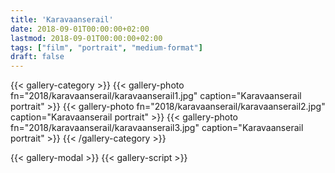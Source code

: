 ```yaml
---
title: 'Karavaanserail'
date: 2018-09-01T00:00:00+02:00
lastmod: 2018-09-01T00:00:00+02:00
tags: ["film", "portrait", "medium-format"]
draft: false
---
```

{{< gallery-category >}}
    {{< gallery-photo fn="2018/karavaanserail/karavaanserail1.jpg" caption="Karavaanserail portrait" >}}
    {{< gallery-photo fn="2018/karavaanserail/karavaanserail2.jpg" caption="Karavaanserail portrait" >}}
    {{< gallery-photo fn="2018/karavaanserail/karavaanserail3.jpg" caption="Karavaanserail portrait" >}}
{{< /gallery-category >}}

{{< gallery-modal >}}
{{< gallery-script >}}
